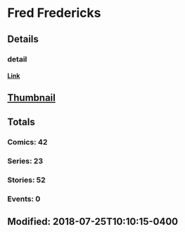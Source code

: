 # Fred  Fredericks 
## Details
### detail
#### [Link](http://marvel.com/comics/creators/2717/fred_fredericks?utm_campaign=apiRef&utm_source=225578a89fc76f3d20fbffda5d17a88d)
## [Thumbnail](http://i.annihil.us/u/prod/marvel/i/mg/b/40/image_not_available.jpg)
## Totals
### Comics: 42
### Series: 23
### Stories: 52
### Events: 0
## Modified: 2018-07-25T10:10:15-0400